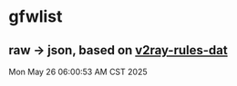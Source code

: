# gfwlist
## raw -> json, based on [v2ray-rules-dat](https://github.com/Loyalsoldier/v2ray-rules-dat)
Mon May 26 06:00:53 AM CST 2025

